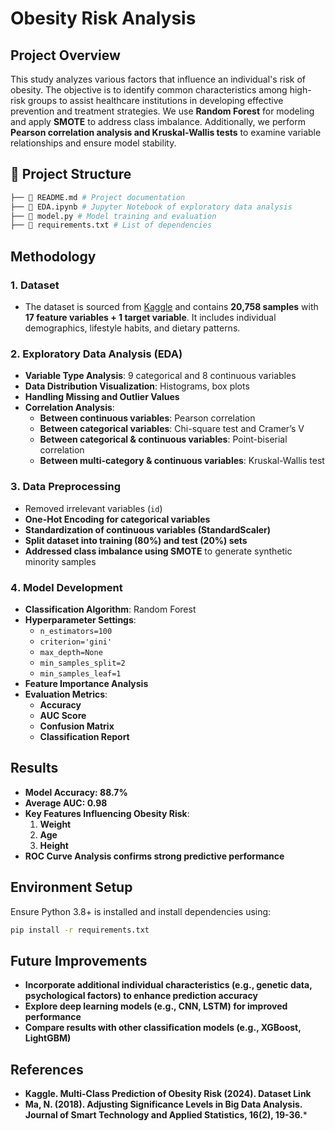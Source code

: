 # Obesity Risk Analysis

## Project Overview
This study analyzes various factors that influence an individual's risk of obesity. The objective is to identify common characteristics among high-risk groups to assist healthcare institutions in developing effective prevention and treatment strategies. We use **Random Forest** for modeling and apply **SMOTE** to address class imbalance. Additionally, we perform **Pearson correlation analysis and Kruskal-Wallis tests** to examine variable relationships and ensure model stability.

## 📂 Project Structure
```bash
├── 📄 README.md # Project documentation  
├── 📄 EDA.ipynb # Jupyter Notebook of exploratory data analysis 
├── 📄 model.py # Model training and evaluation 
├── 📄 requirements.txt # List of dependencies
```

## Methodology
### 1️. **Dataset**
- The dataset is sourced from [Kaggle](https://www.kaggle.com/competitions/playground-series-s4e2/data) and contains **20,758 samples** with **17 feature variables + 1 target variable**. It includes individual demographics, lifestyle habits, and dietary patterns.

### 2️. **Exploratory Data Analysis (EDA)**
- **Variable Type Analysis**: 9 categorical and 8 continuous variables
- **Data Distribution Visualization**: Histograms, box plots
- **Handling Missing and Outlier Values**
- **Correlation Analysis**:
  - **Between continuous variables**: Pearson correlation
  - **Between categorical variables**: Chi-square test and Cramer’s V
  - **Between categorical & continuous variables**: Point-biserial correlation
  - **Between multi-category & continuous variables**: Kruskal-Wallis test

### 3️. **Data Preprocessing**
- Removed irrelevant variables (`id`)
- **One-Hot Encoding for categorical variables**
- **Standardization of continuous variables (StandardScaler)**
- **Split dataset into training (80%) and test (20%) sets**
- **Addressed class imbalance using SMOTE** to generate synthetic minority samples

### 4️. **Model Development**
- **Classification Algorithm**: Random Forest
- **Hyperparameter Settings**:
  - `n_estimators=100`
  - `criterion='gini'`
  - `max_depth=None`
  - `min_samples_split=2`
  - `min_samples_leaf=1`
- **Feature Importance Analysis**
- **Evaluation Metrics**:
  - **Accuracy**
  - **AUC Score**
  - **Confusion Matrix**
  - **Classification Report**

## Results
- **Model Accuracy: 88.7%**
- **Average AUC: 0.98**
- **Key Features Influencing Obesity Risk**:
  1. **Weight**
  2. **Age**
  3. **Height**
- **ROC Curve Analysis confirms strong predictive performance**

## Environment Setup
Ensure Python 3.8+ is installed and install dependencies using:
```bash
pip install -r requirements.txt
```
## Future Improvements
- **Incorporate additional individual characteristics (e.g., genetic data, psychological factors) to enhance prediction accuracy**
- **Explore deep learning models (e.g., CNN, LSTM) for improved performance**
- **Compare results with other classification models (e.g., XGBoost, LightGBM)**

## References
- **Kaggle. Multi-Class Prediction of Obesity Risk (2024). Dataset Link**
- **Ma, N. (2018). Adjusting Significance Levels in Big Data Analysis. Journal of Smart Technology and Applied Statistics, 16(2), 19-36.***
